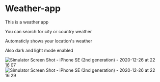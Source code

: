 # Weather-app
This is a weather app

You can search for city or country weather

Automaticly shows your location's weather

Also dark and light mode enabled

![Simulator Screen Shot - iPhone SE (2nd generation) - 2020-12-26 at 22 16 07](https://user-images.githubusercontent.com/74178243/103156274-e5d67300-47c8-11eb-8383-5426e9f81cdb.png)
![Simulator Screen Shot - iPhone SE (2nd generation) - 2020-12-26 at 22 16 29](https://user-images.githubusercontent.com/74178243/103156275-e8d16380-47c8-11eb-9d02-1f5e94251ec1.png)
